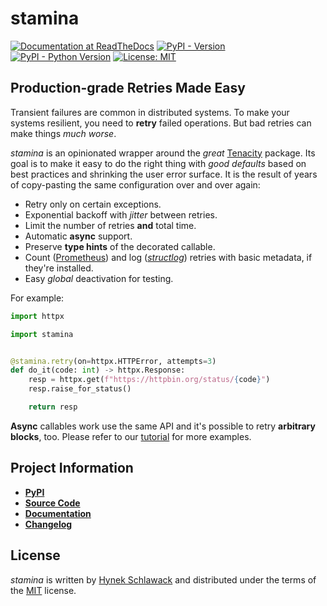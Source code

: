 # stamina

[![Documentation at ReadTheDocs](https://img.shields.io/badge/Docs-Read%20The%20Docs-black)](https://stamina.hynek.me)
[![PyPI - Version](https://img.shields.io/pypi/v/stamina.svg)](https://pypi.org/project/stamina)
[![PyPI - Python Version](https://img.shields.io/pypi/pyversions/stamina.svg)](https://pypi.org/project/stamina)
[![License: MIT](https://img.shields.io/badge/license-MIT-C06524)](https://github.com/hynek/stamina/blob/main/LICENSE)


## Production-grade Retries Made Easy

Transient failures are common in distributed systems.
To make your systems resilient, you need to **retry** failed operations.
But bad retries can make things *much worse*.

*stamina* is an opinionated wrapper around the *great* [Tenacity](https://tenacity.readthedocs.io/) package.
Its goal is to make it easy to do the right thing with *good defaults* based on best practices and shrinking the user error surface.
It is the result of years of copy-pasting the same configuration over and over again:

- Retry only on certain exceptions.
- Exponential backoff with _jitter_ between retries.
- Limit the number of retries **and** total time.
- Automatic **async** support.
- Preserve **type hints** of the decorated callable.
- Count ([Prometheus](https://github.com/prometheus/client_python)) and log ([*structlog*](https://www.structlog.org/)) retries with basic metadata, if they're installed.
- Easy _global_ deactivation for testing.

For example:

```python
import httpx

import stamina


@stamina.retry(on=httpx.HTTPError, attempts=3)
def do_it(code: int) -> httpx.Response:
    resp = httpx.get(f"https://httpbin.org/status/{code}")
    resp.raise_for_status()

    return resp
```

**Async** callables work use the same API and it's possible to retry **arbitrary blocks**, too.
Please refer to our [tutorial](https://stamina.hynek.me/en/latest/tutorial.html) for more examples.


## Project Information

- [**PyPI**](https://pypi.org/project/stamina/)
- [**Source Code**](https://github.com/hynek/stamina)
- [**Documentation**](https://stamina.hynek.me)
- [**Changelog**](https://github.com/hynek/stamina/blob/main/CHANGELOG.md)


## License

*stamina* is written by [Hynek Schlawack](https://hynek.me/) and distributed under the terms of the [MIT](https://spdx.org/licenses/MIT.html) license.
